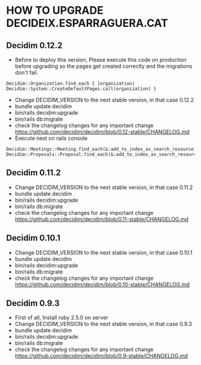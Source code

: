 # HOW TO UPGRADE DECIDEIX.ESPARRAGUERA.CAT

## Decidim 0.12.2
- Before to deploy this version,
 Please execute this code on production before upgrading so the pages get created correctly and the migrations don't fail.
 ```
 Decidim::Organization.find_each { |organization| Decidim::System::CreateDefaultPages.call(organization) }
 ```
- Change DECIDIM_VERSION to the next stable version, in that case 0.12.2
- bundle update decidim
- bin/rails decidim:upgrade
- bin/rails db:migrate
- check the changelog changes for any important change https://github.com/decidim/decidim/blob/0.12-stable/CHANGELOG.md
- Execute next on rails console
```
Decidim::Meetings::Meeting.find_each(&:add_to_index_as_search_resource)
Decidim::Proposals::Proposal.find_each(&:add_to_index_as_search_resource)
```

## Decidim 0.11.2
- Change DECIDIM_VERSION to the next stable version, in that case 0.11.2
- bundle update decidim
- bin/rails decidim:upgrade
- bin/rails db:migrate
- check the changelog changes for any important change https://github.com/decidim/decidim/blob/0.11-stable/CHANGELOG.md

## Decidim 0.10.1
- Change DECIDIM_VERSION to the next stable version, in that case 0.10.1
- bundle update decidim
- bin/rails decidim:upgrade
- bin/rails db:migrate
- check the changelog changes for any important change https://github.com/decidim/decidim/blob/0.10-stable/CHANGELOG.md

## Decidim 0.9.3

- First of all, Install ruby 2.5.0 on server
- Change DECIDIM_VERSION to the next stable version, in that case 0.9.3
- bundle update decidim
- bin/rails decidim:upgrade
- bin/rails db:migrate
- check the changelog changes for any important change https://github.com/decidim/decidim/blob/0.9-stable/CHANGELOG.md

